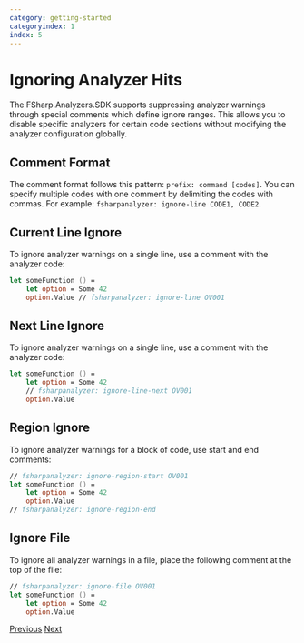 ```yaml
---
category: getting-started
categoryindex: 1
index: 5
---
```


# Ignoring Analyzer Hits

The FSharp.Analyzers.SDK supports suppressing analyzer warnings through special comments which define ignore ranges. This allows you to disable specific analyzers for certain code sections without modifying the analyzer configuration globally.

## Comment Format

The comment format follows this pattern: `prefix: command [codes]`. You can specify multiple codes with one comment by delimiting the codes with commas. For example: `fsharpanalyzer: ignore-line CODE1, CODE2`.

## Current Line Ignore

To ignore analyzer warnings on a single line, use a comment with the analyzer code:

```fsharp
let someFunction () =
    let option = Some 42
    option.Value // fsharpanalyzer: ignore-line OV001
```

## Next Line Ignore

To ignore analyzer warnings on a single line, use a comment with the analyzer code:

```fsharp
let someFunction () =
    let option = Some 42
    // fsharpanalyzer: ignore-line-next OV001
    option.Value
```

## Region Ignore

To ignore analyzer warnings for a block of code, use start and end comments:

```fsharp
// fsharpanalyzer: ignore-region-start OV001
let someFunction () =
    let option = Some 42
    option.Value
// fsharpanalyzer: ignore-region-end
```

## Ignore File

To ignore all analyzer warnings in a file, place the following comment at the top of the file:

```fsharp
// fsharpanalyzer: ignore-file OV001
let someFunction () =
    let option = Some 42
    option.Value
```

[Previous]({{fsdocs-previous-page-link}})
[Next]({{fsdocs-next-page-link}})